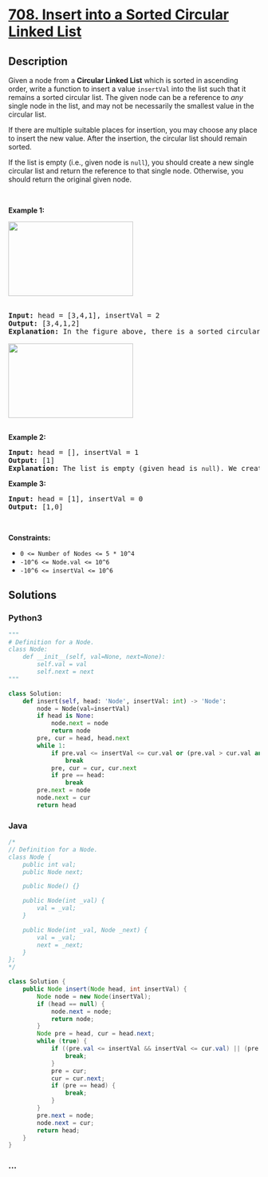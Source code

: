 # [708. Insert into a Sorted Circular Linked List](https://leetcode.com/problems/insert-into-a-sorted-circular-linked-list)



## Description

<p>Given a node from a <strong>Circular Linked List</strong> which is sorted in ascending order,&nbsp;write a function to insert a value&nbsp;<code>insertVal</code> into the list such that it remains a&nbsp;sorted circular list. The given node can be a reference to <em>any</em> single node in the list, and may not be necessarily the smallest value in the circular&nbsp;list.</p>

<p>If there are multiple suitable places for insertion, you may choose any place to insert the new value. After the insertion, the circular list should remain sorted.</p>

<p>If the list is empty (i.e., given node is <code>null</code>), you should create a new single circular list and return the reference to that single node. Otherwise, you should return the original given node.</p>

<p>&nbsp;</p>
<p><strong>Example 1:</strong></p>
<img alt="" src="https://cdn.jsdelivr.net/gh/yanglr/leetcode-ac@master/assets/0700-0799/0708.Insert%20into%20a%20Sorted%20Circular%20Linked%20List/images/example_1_before_65p.jpg" style="width: 250px; height: 149px;" /><br />
&nbsp;
<pre>
<strong>Input:</strong> head = [3,4,1], insertVal = 2
<strong>Output:</strong> [3,4,1,2]
<strong>Explanation:</strong> In the figure above, there is a sorted circular list of three elements. You are given a reference to the node with value 3, and we need to insert 2 into the list. The new node should be inserted between node 1 and node 3. After the insertion, the list should look like this, and we should still return node 3.

<img alt="" src="https://cdn.jsdelivr.net/gh/yanglr/leetcode-ac@master/assets/0700-0799/0708.Insert%20into%20a%20Sorted%20Circular%20Linked%20List/images/example_1_after_65p.jpg" style="width: 250px; height: 149px;" />

</pre>

<p><strong>Example 2:</strong></p>

<pre>
<strong>Input:</strong> head = [], insertVal = 1
<strong>Output:</strong> [1]
<strong>Explanation:</strong> The list is empty (given head is&nbsp;<code>null</code>). We create a new single circular list and return the reference to that single node.
</pre>

<p><strong>Example 3:</strong></p>

<pre>
<strong>Input:</strong> head = [1], insertVal = 0
<strong>Output:</strong> [1,0]
</pre>

<p>&nbsp;</p>
<p><strong>Constraints:</strong></p>

<ul>
	<li><code>0 &lt;= Number of Nodes &lt;= 5 * 10^4</code></li>
	<li><code><font face="monospace">-10^6 &lt;= Node.val &lt;= 10^6</font></code></li>
	<li><code>-10^6 &lt;=&nbsp;insertVal &lt;= 10^6</code></li>
</ul>

## Solutions

<!-- tabs:start -->

### **Python3**

```python
"""
# Definition for a Node.
class Node:
    def __init__(self, val=None, next=None):
        self.val = val
        self.next = next
"""

class Solution:
    def insert(self, head: 'Node', insertVal: int) -> 'Node':
        node = Node(val=insertVal)
        if head is None:
            node.next = node
            return node
        pre, cur = head, head.next
        while 1:
            if pre.val <= insertVal <= cur.val or (pre.val > cur.val and (insertVal >= pre.val or insertVal <= cur.val)):
                break
            pre, cur = cur, cur.next
            if pre == head:
                break
        pre.next = node
        node.next = cur
        return head
```

### **Java**

```java
/*
// Definition for a Node.
class Node {
    public int val;
    public Node next;

    public Node() {}

    public Node(int _val) {
        val = _val;
    }

    public Node(int _val, Node _next) {
        val = _val;
        next = _next;
    }
};
*/

class Solution {
    public Node insert(Node head, int insertVal) {
        Node node = new Node(insertVal);
        if (head == null) {
            node.next = node;
            return node;
        }
        Node pre = head, cur = head.next;
        while (true) {
            if ((pre.val <= insertVal && insertVal <= cur.val) || (pre.val > cur.val && (insertVal >= pre.val || cur.val >= insertVal))) {
                break;
            }
            pre = cur;
            cur = cur.next;
            if (pre == head) {
                break;
            }
        }
        pre.next = node;
        node.next = cur;
        return head;
    }
}
```

### **...**

```

```

<!-- tabs:end -->
